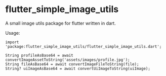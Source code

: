 # flutter_simple_image_utils

A small image utils package for flutter written in dart.

Usage: 

```
import 'package:flutter_simple_image_utils/flutter_simple_image_utils.dart';

String profileAsBase64 = await convertImageAssetToString('assets/images/profile.jpg');
String fileAsBase64 = await convertImageFileToString(file);
String? uiImageAsBase64 = await convertUiImageToString(uiImage);
```